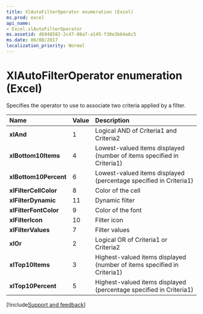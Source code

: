 ```yaml
---
title: XlAutoFilterOperator enumeration (Excel)
ms.prod: excel
api_name:
- Excel.xlAutoFilterOperator
ms.assetid: d6948582-2c47-08a7-a145-f30e3b64a6c5
ms.date: 06/08/2017
localization_priority: Normal
---
```



# XlAutoFilterOperator enumeration (Excel)

Specifies the operator to use to associate two criteria applied by a filter.

|Name|Value|Description|
|:-----|:-----|:-----|
| **xlAnd**|1|Logical AND of Criteria1 and Criteria2|
| **xlBottom10Items**|4|Lowest-valued items displayed (number of items specified in Criteria1)|
| **xlBottom10Percent**|6|Lowest-valued items displayed (percentage specified in Criteria1)|
| **xlFilterCellColor**|8|Color of the cell|
| **xlFilterDynamic**|11|Dynamic filter|
| **xlFilterFontColor**|9|Color of the font|
| **xlFilterIcon**|10|Filter icon|
| **xlFilterValues**|7|Filter values|
| **xlOr**|2|Logical OR of Criteria1 or Criteria2|
| **xlTop10Items**|3|Highest-valued items displayed (number of items specified in Criteria1)|
| **xlTop10Percent**|5|Highest-valued items displayed (percentage specified in Criteria1)|

[!include[Support and feedback](~/includes/feedback-boilerplate.md)]
